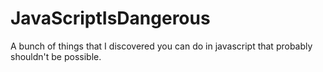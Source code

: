 # JavaScriptIsDangerous
A bunch of things that I discovered you can do in javascript that probably shouldn't be possible.
